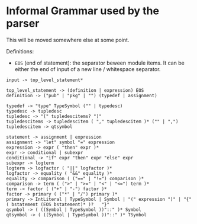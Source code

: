 # Informal Grammar used by the parser

This will be moved somewhere else at some point.

Definitions:
- `EOS` (end of statement): the separator beween module items. It can be either the end of input of a new line / whitespace separator.

```
input -> top_level_statement*

top_level_statement -> (definition | expression) EOS
definition -> ("pub" | "pkg" | "") (typedef | assignment)

typedef -> "type" TypeSymbol ("" | typedesc)
typedesc -> tupledesc
tupledesc -> "(" tupledescitems? ")"
tupledescitems -> tupledescitem ( "," tupledescitem )* ("" | ",")
tupledescitem -> qtsymbol

statement -> assignment | expression
assignment -> "let" symbol "=" expression
expression -> expr ( "then" expr )*
expr -> conditional | subexpr
conditional -> "if" expr "then" expr "else" expr
subexpr -> logterm
logterm -> logfactor ( "||" logfactor )*
logfactor -> equality ( "&&" equality )*
equality -> comparison ( ("==" | "!=") comparison )*
comparison -> term ( (">" | ">=" | "<" | "<=") term )*
term -> factor ( ("+" | "-") factor )*
factor -> primary ( ("*" | "/") primary )*
primary -> IntLiteral | TypeSymbol | Symbol | "(" expression ")" | "{" ( bstatement (EOS bstatement)* )?   "}" 
qsymbol -> ( ((Symbol | TypeSymbol ))"::" )* Symbol
qtsymbol -> ( ((Symbol | TypeSymbol ))"::" )* TSymbol

```
